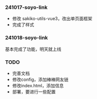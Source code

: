 ### 241017-soyo-link
- 修改 sakiko-utils-vue3，改出单页面框架
- 完成了样式

### 241018-soyo-link
基本完成了功能，明天就上线

### TODO
- 完善文档
- 修改config，添加棒棒网友链
- 修改index.html，添加信息
- 部署，要进行一些配置